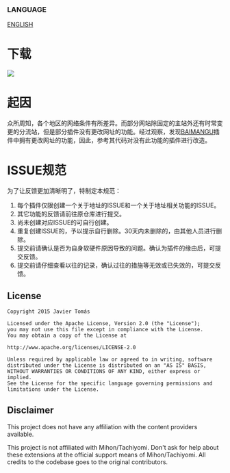 ### LANGUAGE
[ENGLISH](https://github.com/whylalacantuse/extensions-source-for-mihon-with-special-region/blob/WALL/README_IN_LANGUAGE/ENGLISH)

# 下载
[![](https://www.jitpack.io/v/whylalacantuse/extensions-source-for-mihon-in-special-region.svg)](https://www.jitpack.io/#whylalacantuse/extensions-source-for-mihon-in-special-region)

# 起因
众所周知，各个地区的网络条件有所差异。而部分网站除固定的主站外还有时常变更的分流站，但是部分插件没有更改网址的功能。经过观察，发现[BAIMANGU](https://github.com/whylalacantuse/extensions-source-for-mihon-with-special-region/blob/WALL/src/zh/baimangu/src/eu/kanade/tachiyomi/extension/zh/baimangu/Baimangu.kt)插件中拥有更改网址的功能，因此，参考其代码对没有此功能的插件进行改造。

# ISSUE规范
为了让反馈更加清晰明了，特制定本规范：
1. 每个插件仅限创建一个关于地址的ISSUE和一个关于地址相关功能的ISSUE。
2. 其它功能的反馈请前往原仓库进行提交。
3. 尚未创建对应ISSUE的可自行创建。
4. 重复创建ISSUE的，予以提示自行删除。30天内未删除的，由其他人员进行删除。
5. 提交前请确认是否为自身软硬件原因导致的问题。确认为插件的缘由后，可提交反馈。
6. 提交前请仔细查看以往的记录，确认过往的措施等无效或已失效的，可提交反馈。

## License

    Copyright 2015 Javier Tomás

    Licensed under the Apache License, Version 2.0 (the "License");
    you may not use this file except in compliance with the License.
    You may obtain a copy of the License at

    http://www.apache.org/licenses/LICENSE-2.0

    Unless required by applicable law or agreed to in writing, software
    distributed under the License is distributed on an "AS IS" BASIS,
    WITHOUT WARRANTIES OR CONDITIONS OF ANY KIND, either express or implied.
    See the License for the specific language governing permissions and
    limitations under the License.

## Disclaimer

This project does not have any affiliation with the content providers available.

This project is not affiliated with Mihon/Tachiyomi. Don't ask for help about these extensions at the
official support means of Mihon/Tachiyomi. All credits to the codebase goes to the original contributors.

